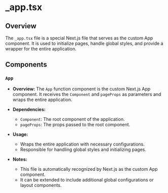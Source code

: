 # _app.tsx

## Overview

The `_app.tsx` file is a special Next.js file that serves as the custom App component. It is used to initialize pages, handle global styles, and provide a wrapper for the entire application.

## Components

### `App`

- **Overview:** The `App` function component is the custom Next.js App component. It receives the `Component` and `pageProps` as parameters and wraps the entire application.

- **Dependencies:**
  - `Component`: The root component of the application.
  - `pageProps`: The props passed to the root component.

- **Usage:**
  - Wraps the entire application with necessary configurations.
  - Responsible for handling global styles and initializing pages.

- **Notes:**
  - This file is automatically recognized by Next.js as the custom App component.
  - It can be extended to include additional global configurations or layout components.
